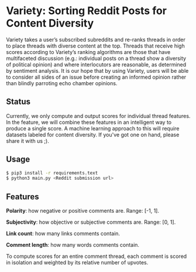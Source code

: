 Variety: Sorting Reddit Posts for Content Diversity
===================================================

Variety takes a user’s subscribed subreddits and re-ranks threads in order to
place threads with diverse content at the top. Threads that receive high scores
according to Variety’s ranking algorithms are those that have multifaceted
discussion (e.g.: individual posts on a thread show a diversity of political
opinion) and where interlocutors are reasonable, as determined by sentiment
analysis. It is our hope that by using Variety, users will be able to consider
all sides of an issue before creating an informed opinion rather than blindly
parroting echo chamber opinions.

Status
------
Currently, we only compute and output scores for individual thread features. In
the feature, we will combine these features in an intelligent way to produce a
single score. A machine learning approach to this will require datasets labeled
for content diversity. If you've got one on hand, please share it with us ;).

Usage
-----
```bash
$ pip3 install -r requirements.text
$ python3 main.py <Reddit submission url>
```

Features
--------
**Polarity**: how negative or positive comments are. Range: [-1, 1].

**Subjectivity**: how objective or subjective comments are. Range: [0, 1].

**Link count**: how many links comments contain.

**Comment length**: how many words comments contain.

To compute scores for an entire comment thread, each comment is scored in
isolation and weighted by its relative number of upvotes.
